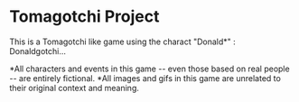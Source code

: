 # Tomagotchi Project
This is a Tomagotchi like game using the charact "Donald*" : Donaldgotchi...

*All characters and events in this game -- even those based on real people -- are entirely fictional. 
*All images and gifs in this game are unrelated to their original context and meaning.
